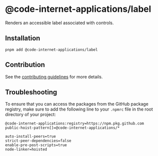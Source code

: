 # @code-internet-applications/label

Renders an accessible label associated with controls.

## Installation

```
pnpm add @code-internet-applications/label
```

## Contribution

See the
[contributing guidelines](https://github.com/code-internet-applications/cbt-hydrogen/blob/main/CONTRIBUTING.md)
for more details.

## Troubleshooting

To ensure that you can access the packages from the GitHub package registry,
make sure to add the following line to your `.npmrc` file in the root directory
of your project:

```
@code-internet-applications:registry=https://npm.pkg.github.com
public-hoist-pattern[]=@code-internet-applications/*

auto-install-peers=true
strict-peer-dependencies=false
enable-pre-post-scripts=true
node-linker=hoisted
```
